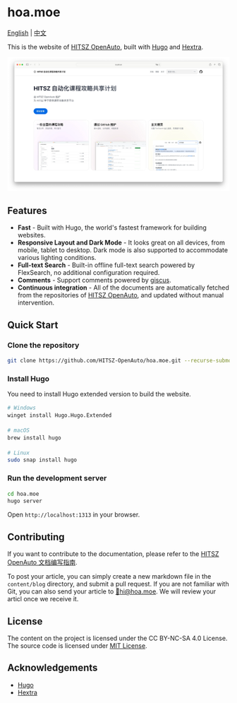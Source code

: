 # hoa.moe

[English](README.md) | [中文](README-zh.md)

This is the website of [HITSZ OpenAuto](https://github.com/HITSZ-OpenAuto), built with [Hugo](https://gohugo.io/) and [Hextra](https://imfing.github.io/hextra/).

![showcase](static/images/showcase.webp)

## Features

- **Fast** - Built with Hugo, the world's fastest framework for building websites.
- **Responsive Layout and Dark Mode** - It looks great on all devices, from mobile, tablet to desktop. Dark mode is also supported to accommodate various lighting conditions.
- **Full-text Search** - Built-in offline full-text search powered by FlexSearch, no additional configuration required.
- **Comments** - Support comments powered by [giscus](https://giscus.app/).
- **Continuous integration** - All of the documents are automatically fetched from the repositories of [HITSZ OpenAuto](https://github.com/HITSZ-OpenAuto), and updated without manual intervention.

## Quick Start

### Clone the repository

```bash
git clone https://github.com/HITSZ-OpenAuto/hoa.moe.git --recurse-submodules
```

### Install Hugo

You need to install Hugo extended version to build the website.

```bash
# Windows
winget install Hugo.Hugo.Extended

# macOS
brew install hugo

# Linux
sudo snap install hugo
```

### Run the development server

```bash
cd hoa.moe
hugo server
```

Open `http://localhost:1313` in your browser.

## Contributing

If you want to contribute to the documentation, please refer to the [HITSZ OpenAuto 文档编写指南](https://hoa.moe/blog/writing-rules/).

To post your article, you can simply create a new markdown file in the `content/blog` directory, and submit a pull request. If you are not familiar with Git, you can also send your article to [📮hi@hoa.moe](mailto:hi@hoa.moe). We will review your articl once we receive it.

## License

The content on the project is licensed under the CC BY-NC-SA 4.0 License. The source code is licensed under [MIT License](LICENSE).

## Acknowledgements

- [Hugo](https://gohugo.io/)
- [Hextra](https://imfing.github.io/hextra/)

